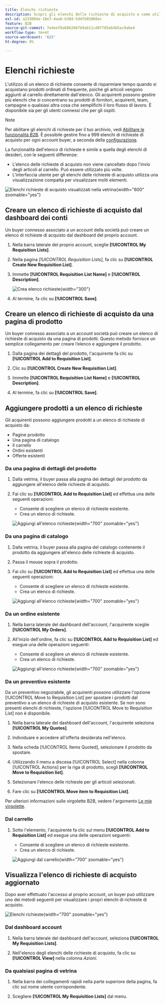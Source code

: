 ```yaml
---
title: Elenchi richieste
description: Scopri gli elenchi delle richieste di acquisto e come utilizzarli per aggiungere facilmente i prodotti ordinati di frequente al carrello.
exl-id: a21909de-18e7-4aa6-b30d-5d4fb02060ec
feature: B2B
source-git-commit: 7e4eef8a6862667b9ab11cd07f85eb4b5ac9a6e4
workflow-type: tm+mt
source-wordcount: '623'
ht-degree: 0%

---
```


# Elenchi richieste

L&#39;utilizzo di un elenco di richieste consente di risparmiare tempo quando si acquistano prodotti ordinati di frequente, poiché gli articoli vengono aggiunti al carrello direttamente dall&#39;elenco. Gli acquirenti possono gestire più elenchi che si concentrano su prodotti di fornitori, acquirenti, team, campagne o qualsiasi altra cosa che semplifichi il loro flusso di lavoro. È disponibile sia per gli utenti connessi che per gli ospiti.

>[!NOTE]
>
>Per abilitare gli elenchi di richieste per il tuo archivio, vedi [Abilitare le funzionalità B2B](enable-basic-features.md). È possibile gestire fino a 999 elenchi di richieste di acquisto per ogni account buyer, a seconda della [configurazione](configure-requisition-lists.md).

La funzionalità dell&#39;elenco di richieste è simile a quella degli elenchi di desideri, con le seguenti differenze:

- L&#39;elenco delle richieste di acquisto non viene cancellato dopo l&#39;invio degli articoli al carrello. Può essere utilizzato più volte.
- L&#39;interfaccia utente per gli elenchi delle richieste di acquisto utilizza una visualizzazione compatta per visualizzare molti elementi.

![Elenchi richieste di acquisto visualizzati nella vetrina](./assets/account-dashboard-my-requisition-lists.png){width="600" zoomable="yes"}

## Creare un elenco di richieste di acquisto dal dashboard dei conti

Un buyer connesso associato a un account della società può creare un elenco di richieste di acquisto dal dashboard del proprio account.

1. Nella barra laterale del proprio account, sceglie **[!UICONTROL My Requisition Lists]**.

1. Nella pagina _[!UICONTROL Requisition Lists]_, fa clic su **[!UICONTROL Create New Requisition List]**.

1. Immette **[!UICONTROL Requisition List Name]** e **[!UICONTROL Description]**.

   ![Crea elenco richieste](./assets/requisition-list-create.png){width="300"}

1. Al termine, fa clic su **[!UICONTROL Save]**.

## Creare un elenco di richieste di acquisto da una pagina di prodotto

Un buyer connesso associato a un account società può creare un elenco di richieste di acquisto da una pagina di prodotti. Questo metodo fornisce un semplice collegamento per creare l’elenco e aggiungere il prodotto.

1. Dalla pagina dei dettagli del prodotto, l&#39;acquirente fa clic su **[!UICONTROL Add to Requisition List]**.

1. Clic su **[!UICONTROL Create New Requisition List]**.

1. Immette **[!UICONTROL Requisition List Name]** e **[!UICONTROL Description]**.

1. Al termine, fa clic su **[!UICONTROL Save]**.

## Aggiungere prodotti a un elenco di richieste

Gli acquirenti possono aggiungere prodotti a un elenco di richieste di acquisto da:

- Pagine prodotto
- Una pagina di catalogo
- Il carrello
- Ordini esistenti
- Offerte esistenti

### Da una pagina di dettagli del prodotto

1. Dalla vetrina, il buyer passa alla pagina dei dettagli del prodotto da aggiungere all&#39;elenco delle richieste di acquisto.

1. Fai clic su **[!UICONTROL Add to Requisition List]** ed effettua una delle seguenti operazioni:

   - Consente di scegliere un elenco di richieste esistente.
   - Crea un elenco di richieste.

   ![Aggiungi all&#39;elenco richieste](./assets/requisition-list-product-detail.png){width="700" zoomable="yes"}

### Da una pagina di catalogo

1. Dalla vetrina, il buyer passa alla pagina del catalogo contenente il prodotto da aggiungere all&#39;elenco delle richieste di acquisto.

1. Passa il mouse sopra il prodotto.

1. Fai clic su **[!UICONTROL Add to Requisition List]** ed effettua una delle seguenti operazioni:

   - Consente di scegliere un elenco di richieste esistente.
   - Crea un elenco di richieste.

   ![Aggiungi all&#39;elenco richieste](./assets/requisition-list-add-product.png){width="700" zoomable="yes"}

### Da un ordine esistente

1. Nella barra laterale del dashboard dell&#39;account, l&#39;acquirente sceglie **[!UICONTROL My Orders]**.

1. All&#39;inizio dell&#39;ordine, fa clic su **[!UICONTROL Add to Requisition List]** ed esegue una delle operazioni seguenti:

   - Consente di scegliere un elenco di richieste esistente.
   - Crea un elenco di richieste.

   ![Aggiungi all&#39;elenco richieste](./assets/requisition-list-add-from-order.png){width="700" zoomable="yes"}

### Da un preventivo esistente

Da un preventivo negoziabile, gli acquirenti possono utilizzare l&#39;opzione [!UICONTROL Move to Requisition List] per spostare i prodotti dal preventivo a un elenco di richieste di acquisto esistente. Se non sono presenti elenchi di richieste, l&#39;opzione [!UICONTROL Move to Requisition List] non è disponibile.

1. Nella barra laterale del dashboard dell&#39;account, l&#39;acquirente seleziona **[!UICONTROL My Quotes]**.

1. Individuare e accedere all&#39;offerta desiderata nell&#39;elenco.

1. Nella scheda [!UICONTROL Items Quoted], selezionare il prodotto da spostare.

1. Utilizzando il menu a discesa [!UICONTROL Select] nella colonna [!UICONTROL Actions] per la riga di prodotto, scegli **[!UICONTROL Move to Requisition list]**.

1. Selezionare l&#39;elenco delle richieste per gli articoli selezionati.

1. Fare clic su **[!UICONTROL Move item to Requisition List]**.

Per ulteriori informazioni sulle virgolette B2B, vedere l&#39;argomento [Le mie virgolette](account-dashboard-my-quotes.md).

### Dal carrello

1. Sotto l&#39;elemento, l&#39;acquirente fa clic sul menu **[!UICONTROL Add to Requisition List]** ed esegue una delle operazioni seguenti:

   - Consente di scegliere un elenco di richieste esistente.
   - Crea un elenco di richieste.

   ![Aggiungi dal carrello](./assets/requisition-list-add-from-cart.png){width="700" zoomable="yes"}

## Visualizza l&#39;elenco di richieste di acquisto aggiornato

Dopo aver effettuato l&#39;accesso al proprio account, un buyer può utilizzare uno dei metodi seguenti per visualizzare i propri elenchi di richieste di acquisto.

![Elenchi richieste](./assets/requisition-lists-menu-select-storefront.png){width="700" zoomable="yes"}

### Dal dashboard account

1. Nella barra laterale del dashboard dell&#39;account, seleziona **[!UICONTROL My Requisition Lists]**.

1. Nell&#39;elenco degli elenchi delle richieste di acquisto, fa clic su **[!UICONTROL View]** nella colonna _Azioni_.

### Da qualsiasi pagina di vetrina

1. Nella barra dei collegamenti rapidi nella parte superiore della pagina, fa clic sul nome utente corrispondente.

1. Scegliere **[!UICONTROL My Requisition Lists]** dal menu.
